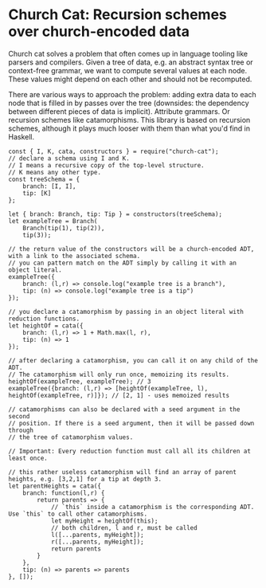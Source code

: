 Church Cat: Recursion schemes over church-encoded data
======================================================

Church cat solves a problem that often comes up in language tooling like
parsers and compilers. Given a tree of data, e.g. an abstract syntax tree or
context-free grammar, we want to compute several values at each node. These
values might depend on each other and should not be recomputed.

There are various ways to approach the problem: adding extra data to each node
that is filled in by passes over the tree (downsides: the dependency between
different pieces of data is implicit). Attribute grammars. Or recursion schemes
like catamorphisms. This library is based on recursion schemes, although it
plays much looser with them than what you'd find in Haskell.

~~~{.javasript}
const { I, K, cata, constructors } = require("church-cat");
// declare a schema using I and K. 
// I means a recursive copy of the top-level structure. 
// K means any other type.
const treeSchema = {
    branch: [I, I],
    tip: [K]
};

let { branch: Branch, tip: Tip } = constructors(treeSchema);
let exampleTree = Branch(
    Branch(tip(1), tip(2)), 
    tip(3));

// the return value of the constructors will be a church-encoded ADT, with a link to the associated schema.
// you can pattern match on the ADT simply by calling it with an object literal.
exampleTree({
    branch: (l,r) => console.log("example tree is a branch"), 
    tip: (n) => console.log("example tree is a tip")
});

// you declare a catamorphism by passing in an object literal with reduction functions.
let heightOf = cata({
    branch: (l,r) => 1 + Math.max(l, r),
    tip: (n) => 1
});

// after declaring a catamorphism, you can call it on any child of the ADT. 
// The catamorphism will only run once, memoizing its results.
heightOf(exampleTree, exampleTree); // 3
exampleTree({branch: (l,r) => [heightOf(exampleTree, l), heightOf(exampleTree, r)]}); // [2, 1] - uses memoized results

// catamorphisms can also be declared with a seed argument in the second 
// position. If there is a seed argument, then it will be passed down through
// the tree of catamorphism values.

// Important: Every reduction function must call all its children at least once.

// this rather useless catamorphism will find an array of parent heights, e.g. [3,2,1] for a tip at depth 3.
let parentHeights = cata({
    branch: function(l,r) { 
        return parents => {
            // `this` inside a catamorphism is the corresponding ADT. Use `this` to call other catamorphisms.
            let myHeight = heightOf(this);
            // both children, l and r, must be called
            l([...parents, myHeight]); 
            r([...parents, myHeight]); 
            return parents
        }
    },
    tip: (n) => parents => parents
}, []);
~~~
